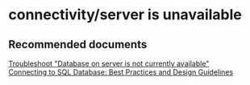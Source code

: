 <properties
	pageTitle="connectivity/server is unavailable"
	description="connectivity/server is unavailable"
	service="microsoft.sql"
	resource="servers"
	authors="rohitnayakmsft"
	displayOrder=""
	selfHelpType="generic"
	supportTopicIds="31980434,32594730"
	resourceTags=""
	productPesIds="13491,16259"
	cloudEnvironments="public"
/>

# connectivity/server is unavailable

## **Recommended documents**
[Troubleshoot "Database <x> on server <y> is not currently available"](https://azure.microsoft.com/documentation/articles/sql-database-troubleshoot-connection/)<br>
[Connecting to SQL Database: Best Practices and Design Guidelines](https://azure.microsoft.com/documentation/articles/sql-database-connect-central-recommendations)

